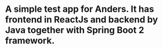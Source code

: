 # A simple test app for Anders. It has frontend in ReactJs and backend by Java together with Spring Boot 2 framework.

